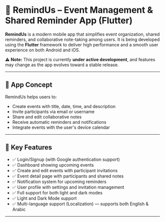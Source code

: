 # 📱 RemindUs – Event Management & Shared Reminder App (Flutter)

**RemindUs** is a modern mobile app that simplifies event organization, shared reminders, and collaborative note-taking among users. It is being developed using the **Flutter** framework to deliver high performance and a smooth user experience on both Android and iOS.

⚠️ **Note:** This project is currently **under active development**, and features may change as the app evolves toward a stable release.

---

## 🚀 App Concept

RemindUs helps users to:
- Create events with title, date, time, and description
- Invite participants via email or username
- Share and edit collaborative notes
- Receive automatic reminders and notifications
- Integrate events with the user's device calendar

---

## 🧩 Key Features

- ✅ Login/Signup (with Google authentication support)
- ✅ Dashboard showing upcoming events
- ✅ Create and edit events with participant invitations
- ✅ Event detail page with participants and shared notes
- ✅ Notification system for upcoming reminders
- ✅ User profile with settings and invitation management
- ✅ Full support for both light and dark modes
- ✅ Light and Dark Mode support
- ✅ Multi-language support (Localization) — supports both English & Arabic

---

